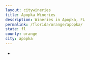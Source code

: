 ```yaml
---
layout: citywineries
title: Apopka Wineries
description: Wineries in Apopka, FL
permalink: /florida/orange/apopka/
state: fl
county: orange
city: apopka
---
```

-
